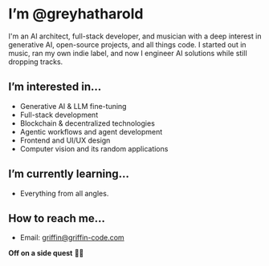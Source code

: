 # I’m @greyhatharold

I'm an AI architect, full-stack developer, and musician with a deep interest in generative AI, open-source projects, and all things code. 
I started out in music, ran my own indie label, and now I engineer AI solutions while still dropping tracks.

## I’m interested in...
- Generative AI & LLM fine-tuning  
- Full-stack development
- Blockchain & decentralized technologies  
- Agentic workflows and agent development
- Frontend and UI/UX design
- Computer vision and its random applications

## I’m currently learning...
- Everything from all angles.

## How to reach me...
- Email: griffin@griffin-code.com
  
**Off on a side quest** 🚀🔥
